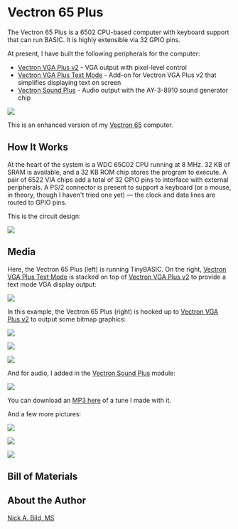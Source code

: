 # Vectron 65 Plus

The Vectron 65 Plus is a 6502 CPU-based computer with keyboard support that can run BASIC.  It is highly extensible via 32 GPIO pins.

At present, I have built the following peripherals for the computer:
- [Vectron VGA Plus v2](https://github.com/nickbild/vectron_vga_plus_v2) - VGA output with pixel-level control
- [Vectron VGA Plus Text Mode](https://github.com/nickbild/vectron_vga_plus_text_mode) - Add-on for Vectron VGA Plus v2 that simplifies displaying text on screen
- [Vectron Sound Plus](https://github.com/nickbild/vectron_sound_plus) - Audio output with the AY-3-8910 sound generator chip

![](https://raw.githubusercontent.com/nickbild/vectron_65_plus/main/media/vectron_65_top_angle_sm.jpg)

This is an enhanced version of my [Vectron 65](https://github.com/nickbild/vectron_65) computer.

## How It Works

At the heart of the system is a WDC 65C02 CPU running at 8 MHz.  32 KB of SRAM is available, and a 32 KB ROM chip stores the program to execute.  A pair of 6522 VIA chips add a total of 32 GPIO pins to interface with external peripherals.  A PS/2 connector is present to support a keyboard (or a mouse, in theory, though I haven't tried one yet) — the clock and data lines are routed to GPIO pins.

This is the circuit design:

![](https://raw.githubusercontent.com/nickbild/vectron_65_plus/main/media/schematic.svg)

## Media

Here, the Vectron 65 Plus (left) is running TinyBASIC.  On the right, [Vectron VGA Plus Text Mode](https://github.com/nickbild/vectron_vga_plus_text_mode) is stacked on top of [Vectron VGA Plus v2](https://github.com/nickbild/vectron_vga_plus_v2) to provide a text mode VGA display output:

![](https://raw.githubusercontent.com/nickbild/vectron_65_plus/main/media/running_basic_sm.jpg)

In this example, the Vectron 65 Plus (right) is hooked up to [Vectron VGA Plus v2](https://github.com/nickbild/vectron_vga_plus_v2) to output some bitmap graphics:

![](https://raw.githubusercontent.com/nickbild/vectron_65_plus/main/media/v65_displaying_ghosts_sm.jpg)

![](https://raw.githubusercontent.com/nickbild/vectron_65_plus/main/media/ghosts_sm.jpg)

![](https://raw.githubusercontent.com/nickbild/vectron_65_plus/main/media/v65_and_vga_sm.jpg)

And for audio, I added in the [Vectron Sound Plus](https://github.com/nickbild/vectron_sound_plus) module:

![](https://github.com/nickbild/vectron_sound_plus/blob/main/media/v65_w_audio_angle_sm.jpg)

You can download an [MP3 here](https://github.com/nickbild/vectron_sound_plus/blob/main/media/vectron_65_audio.mp3?raw=true) of a tune I made with it.

And a few more pictures:

![](https://github.com/nickbild/vectron_65_plus/blob/main/media/vectron_65_close_connected_sm.jpg)

![](https://github.com/nickbild/vectron_65_plus/blob/main/media/vectron_65_top_sm.jpg)

![](https://github.com/nickbild/vectron_65_plus/blob/main/media/vectron_65_w_text_mode_sm.jpg)

## Bill of Materials

## About the Author

[Nick A. Bild, MS](https://nickbild79.firebaseapp.com/#!/)
